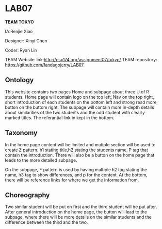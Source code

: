 # LAB07

**TEAM TOKYO**

IA:Renjie Xiao

Designer: Xinyi Chen

Coder: Ryan Lin

TEAM Website link:http://csc174.org/assignment07/tokyo/
TEAM repository: https://github.com/fandagojerry/LAB07

## Ontology

This website contains two pages Home and subpage about three U of R students. Home page will contain logo on the top left, Nav on the top right, short introduction of each students on the bottom left and strong read more button on the buttom right. The subpage will contain more in-depth details about similarities of the two students and the odd student with clearly marked titles. The referantial link in kept in the bottom. 

## Taxonomy
In the home page content will be limited and mutiple section will be used to create Z pattern. h1 stating title,h2 stating the students name, P tag that contain the introduction. There will also be a button on the home page that leads to the more detailed subpage.

On the subpage, F pattern is used by having multiple h2 tag stating the name, h3 tag to show differences, and p for the content. At the bottom, there will be reference links for where we get the information from. 

## Choreography

Two similar student will be put on first and the third student will be put after. After general introduction on the home page, the button will lead to the subpage, where there will be more details on the similar students and the difference between the third and the two. 

